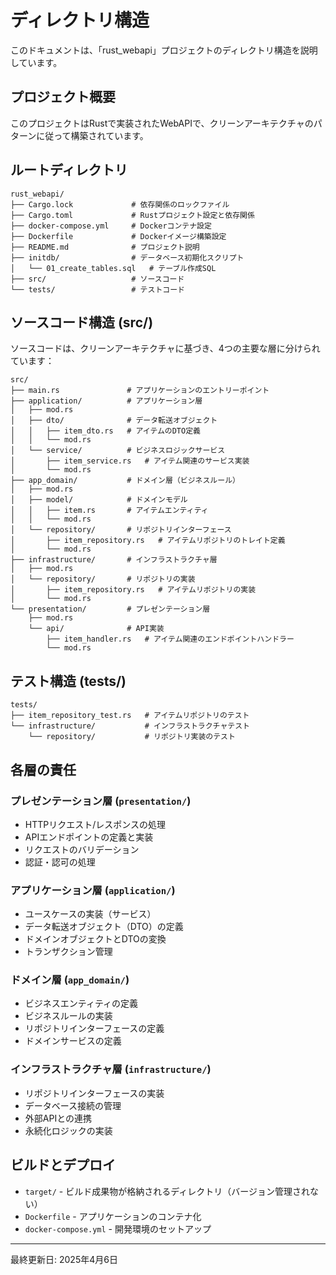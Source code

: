 # ディレクトリ構造

このドキュメントは、「rust_webapi」プロジェクトのディレクトリ構造を説明しています。

## プロジェクト概要

このプロジェクトはRustで実装されたWebAPIで、クリーンアーキテクチャのパターンに従って構築されています。

## ルートディレクトリ

```
rust_webapi/
├── Cargo.lock             # 依存関係のロックファイル
├── Cargo.toml             # Rustプロジェクト設定と依存関係
├── docker-compose.yml     # Dockerコンテナ設定
├── Dockerfile             # Dockerイメージ構築設定
├── README.md              # プロジェクト説明
├── initdb/                # データベース初期化スクリプト
│   └── 01_create_tables.sql   # テーブル作成SQL
├── src/                   # ソースコード
└── tests/                 # テストコード
```

## ソースコード構造 (src/)

ソースコードは、クリーンアーキテクチャに基づき、4つの主要な層に分けられています：

```
src/
├── main.rs               # アプリケーションのエントリーポイント
├── application/          # アプリケーション層
│   ├── mod.rs
│   ├── dto/              # データ転送オブジェクト
│   │   ├── item_dto.rs   # アイテムのDTO定義
│   │   └── mod.rs
│   └── service/          # ビジネスロジックサービス
│       ├── item_service.rs   # アイテム関連のサービス実装
│       └── mod.rs
├── app_domain/           # ドメイン層（ビジネスルール）
│   ├── mod.rs
│   ├── model/            # ドメインモデル
│   │   ├── item.rs       # アイテムエンティティ
│   │   └── mod.rs
│   └── repository/       # リポジトリインターフェース
│       ├── item_repository.rs   # アイテムリポジトリのトレイト定義
│       └── mod.rs
├── infrastructure/       # インフラストラクチャ層
│   ├── mod.rs
│   └── repository/       # リポジトリの実装
│       ├── item_repository.rs   # アイテムリポジトリの実装
│       └── mod.rs
└── presentation/         # プレゼンテーション層
    ├── mod.rs
    └── api/              # API実装
        ├── item_handler.rs   # アイテム関連のエンドポイントハンドラー
        └── mod.rs
```

## テスト構造 (tests/)

```
tests/
├── item_repository_test.rs   # アイテムリポジトリのテスト
└── infrastructure/           # インフラストラクチャテスト
    └── repository/           # リポジトリ実装のテスト
```

## 各層の責任

### プレゼンテーション層 (`presentation/`)
- HTTPリクエスト/レスポンスの処理
- APIエンドポイントの定義と実装
- リクエストのバリデーション
- 認証・認可の処理

### アプリケーション層 (`application/`)
- ユースケースの実装（サービス）
- データ転送オブジェクト（DTO）の定義
- ドメインオブジェクトとDTOの変換
- トランザクション管理

### ドメイン層 (`app_domain/`)
- ビジネスエンティティの定義
- ビジネスルールの実装
- リポジトリインターフェースの定義
- ドメインサービスの定義

### インフラストラクチャ層 (`infrastructure/`)
- リポジトリインターフェースの実装
- データベース接続の管理
- 外部APIとの連携
- 永続化ロジックの実装

## ビルドとデプロイ

- `target/` - ビルド成果物が格納されるディレクトリ（バージョン管理されない）
- `Dockerfile` - アプリケーションのコンテナ化
- `docker-compose.yml` - 開発環境のセットアップ

---

最終更新日: 2025年4月6日